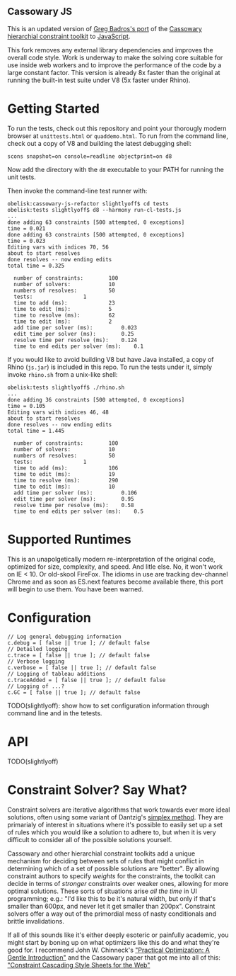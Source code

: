 Cassowary JS
------------

This is an updated version of [Greg Badros's
port](http://www.badros.com/greg/cassowary/js/quaddemo.html "JS Quad Demo") of
the [Cassowary hierarchial constraint
toolkit](http://www.cs.washington.edu/research/constraints/cassowary/) to
[JavaScript](http://cassowary.cvs.sourceforge.net/viewvc/cassowary/cassowary/js/).

This fork removes any external library dependencies and improves the overall
code style. Work is underway to make the solving core suitable for use inside
web workers and to improve the performance of the code by a large constant
factor. This version is already 8x faster than the original at running the
built-in test suite under V8 (5x faster under Rhino).

Getting Started
===============

To run the tests, check out this repository and point your thorougly modern
browser at `unittests.html` or `quaddemo.html`. To run from the command line,
check out a copy of V8 and building the latest debugging shell:

`scons snapshot=on console=readline objectprint=on d8`

Now add the directory with the `d8` executable to your PATH for running the unit tests.

Then invoke the command-line test runner with:

```
obelisk:cassowary-js-refactor slightlyoff$ cd tests
obelisk:tests slightlyoff$ d8 --harmony run-cl-tests.js
...
done adding 63 constraints [500 attempted, 0 exceptions]
time = 0.021
done adding 63 constraints [500 attempted, 0 exceptions]
time = 0.023
Editing vars with indices 70, 56
about to start resolves
done resolves -- now ending edits
total time = 0.325

  number of constraints: 		100
  number of solvers: 			10
  numbers of resolves: 			50
  tests: 				1
  time to add (ms): 			23
  time to edit (ms): 			5
  time to resolve (ms): 		62
  time to edit (ms): 			2
  add time per solver (ms): 		0.023
  edit time per solver (ms): 		0.25
  resolve time per resolve (ms): 	0.124
  time to end edits per solver (ms): 	0.1
```

If you would like to avoid building V8 but have Java installed, a copy of Rhino
(`js.jar`) is included in this repo. To run the tests under it, simply invoke
`rhino.sh` from a unix-like shell:

```
obelisk:tests slightlyoff$ ./rhino.sh 
...
done adding 36 constraints [500 attempted, 0 exceptions]
time = 0.105
Editing vars with indices 46, 48
about to start resolves
done resolves -- now ending edits
total time = 1.445

  number of constraints: 		100
  number of solvers: 			10
  numbers of resolves: 			50
  tests: 				1
  time to add (ms): 			106
  time to edit (ms): 			19
  time to resolve (ms): 		290
  time to edit (ms): 			10
  add time per solver (ms): 		0.106
  edit time per solver (ms): 		0.95
  resolve time per resolve (ms): 	0.58
  time to end edits per solver (ms): 	0.5
```

Supported Runtimes
==================

This is an unapolgetically modern re-interpretation of the original code,
optimized for size, complexity, and speed. And litle else. No, it won't work on
IE < 10. Or old-skool FireFox. The idioms in use are tracking dev-channel
Chrome and as soon as ES.next features become available there, this port will
begin to use them. You have been warned.

Configuration
=============

```
// Log general debugging information
c.debug = [ false || true ]; // default false
// Detailed logging
c.trace = [ false || true ]; // default false
// Verbose logging
c.verbose = [ false || true ]; // default false
// Logging of tableau additions
c.traceAdded = [ false || true ]; // default false
// Logging of ...?
c.GC = [ false || true ]; // default false
```

TODO(slightlyoff): show how to set configuration information through command line and in the tetests.

API
===

TODO(slightlyoff)

Constraint Solver? Say What?
============================

Constraint solvers are iterative algorithms that work towards ever more ideal
solutions, often using some variant of Dantzig's [simplex
method](http://en.wikipedia.org/wiki/Simplex_algorithm). They are primarialy of
interest in situations where it's possible to easily set up a set of rules
which you would like a solution to adhere to, but when it is very difficult to
consider all of the possible solutions yourself.

Cassowary and other hierarchial constraint toolkits add a unique mechanism for
deciding between sets of rules that might conflict in determining which of a
set of possible solutions are "better". By allowing constraint authors to
specify *weights* for the constraints, the toolkit can decide in terms of
*stronger* constraints over weaker ones, allowing for more optimal solutions.
These sorts of situations arise *all the time* in UI programming; e.g.: "I'd
like this to be it's natural width, but only if that's smaller than 600px, and
never let it get smaller than 200px". Constraint solvers offer a way out of the
primordial mess of nasty conditionals and brittle invalidations.

If all of this sounds like it's either deeply esoteric or painfully academic,
you might start by boning up on what optimizers like this do and what they're
good for. I recommend John W. Chinneck's ["Practical Optimization: A Gentle
Introduction"](http://www.sce.carleton.ca/faculty/chinneck/po.html) and the
Cassowary paper that got me into all of this: ["Constraint Cascading Style
Sheets for the
Web"](http://citeseer.ist.psu.edu/viewdoc/summary?doi=10.1.1.101.4819)
